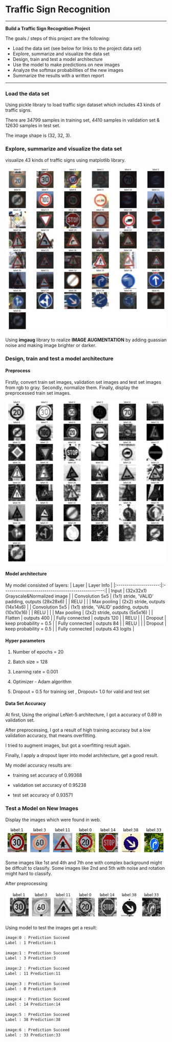 # **Traffic Sign Recognition** 

---

**Build a Traffic Sign Recognition Project**

The goals / steps of this project are the following:
* Load the data set (see below for links to the project data set)
* Explore, summarize and visualize the data set
* Design, train and test a model architecture
* Use the model to make predictions on new images
* Analyze the softmax probabilities of the new images
* Summarize the results with a written report

---
### Load the data set

Using pickle library to load traffic sign dataset which includes 43 kinds of traffic signs.

There are 34799 samples in training set, 4410 samples in validation set & 12630 samples in test set. 

The image shape is (32, 32, 3).

### Explore, summarize and visualize the data set

visualize 43 kinds of traffic signs using matplotlib library.

![](./writeup_pic/1.png)

Using **imgaug** library to realize **IMAGE AUGMENTATION** by adding guassian noise and making image brighter or darker. 



### Design, train and test a model architecture

#### Preprocess

Firstly, convert train set images, validation set images and test set images from rgb to gray. Secondly, normalize them. Finally, display the preprocessed train set images.

![](./writeup_pic/2.png)

#### Model architecture

My model consisted of layers:
| Layer         		|     Layer Info	        						|
|:---------------------:|:-------------------------------------------------:|
| Input         		| (32x32x1) Grayscale&Normalized image |
| Convolution 5x5     	| (1x1) stride, 'VALID' padding, outputs (28x28x6) |
| RELU					|													|
| Max pooling	      	| (2x2) stride,  outputs (14x14x6) 		|
| Convolution 5x5	    | (1x1) stride, 'VALID' padding, outputs (10x10x16) |
| RELU					|													|
| Max pooling	      	| (2x2) stride,  outputs (5x5x16) 		|
| Flatten	        	| outputs 400 										|
| Fully connected		| outputs 120  										|
| RELU					|													|
| Dropout				| keep probability = 0.5 							|
| Fully connected		| outputs 84  										|
| RELU					|													|
| Dropout				| keep probability = 0.5 						|
| Fully connected		| outputs 43 logits  								|

#### Hyper parameters

1. Number of epochs = 20


2. Batch size = 128

3. Learning rate = 0.001

4. Optimizer - Adam algorithm

5. Dropout = 0.5 for training set , Dropout= 1.0 for valid and test set

#### Data Set Accuracy

At first, Using the original LeNet-5 architecture, I got a accuracy of 0.89 in validation set. 

After preprocessing, I got a result of high training accuracy but a low validation accuracy, that means overfitting.

I tried to augment images, but got a voerfitting result again.

Finally, I apply a dropout layer into model architecture, get a good result.

My model accuracy results are:

- training set accuracy of 0.99368

- validation set accuracy of 0.95238

- test set accuracy of 0.93571

### Test a Model on New Images

Display the images which were found in web.

![](./writeup_pic/3.png)

Some images like 1st and 4th and 7th one with complex background might be diffcult to classify. Some images like 2nd and 5th with noise and rotation might hard to classify.

After preprocessing

![](./writeup_pic/4.png)

Using model to test the images get a result:

```
image:0 : Prediction Succeed
Label : 1 Prediction:1

image:1 : Prediction Succeed
Label : 3 Prediction:3

image:2 : Prediction Succeed
Label : 11 Prediction:11

image:3 : Prediction Succeed
Label : 0 Prediction:0

image:4 : Prediction Succeed
Label : 14 Prediction:14

image:5 : Prediction Succeed
Label : 38 Prediction:38

image:6 : Prediction Succeed
Label : 33 Prediction:33
```

